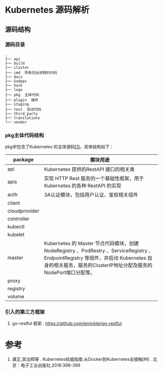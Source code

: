 # Kubernetes 源码解析

## 源码结构

### 源码目录
```
.
├── api
├── build
├── cluster
├── cmd  所有后台进程的代码
├── docs
├── Godeps
├── hack
├── logo
├── pkg  主体代码
├── plugin  插件
├── staging
├── test  测试代码
├── third_party
├── translations
└── vendor
```

### pkg主体代码结构
pkg中包含了Kubernetes 的主体源码[[1]](#参考1)，具体结构如下：

package | 模块用途 
------- | ---------
api  | Kubernetes 提供的RestAPI 接口的相关类
apis  | 实现 HTTP Rest 服务的一个基础性框架，用于 Kubernetes 的各种 RestAPI 的实现
auth | 3A认证模块，包括用户认证、鉴权相关组件
client |
cloudprovider | 
controller | 
kubectl | 
kubelet | 
master | Kubernetes 的 Master 节点代码模块，创建 NodeRegistry 、PodRestry 、ServiceRegistry 、EndpointRegistry 等组件，并启动 Kubernetes 自身的相关服务，服务的ClusterIP地址分配及服务的NodePort端口分配等。
proxy |
registry |
volume | 

### 引入的第三方框架
1. go-restful 框架 . https://github.com/emicklei/go-restful

# 参考

1. 龚正,吴治辉等 . Kubernetes权威指南:从Docker到Kubernetes全接触[M] . 北京：电子工业出版社,2016:398-399
